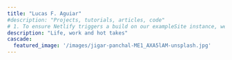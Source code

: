 ```yaml
---
title: "Lucas F. Aguiar"
#description: "Projects, tutorials, articles, code"
# 1. To ensure Netlify triggers a build on our exampleSite instance, we need to change a file in the exampleSite directory.
description: "Life, work and hot takes"
cascade:
  featured_image: '/images/jigar-panchal-ME1_AXA5lAM-unsplash.jpg'
---
```

